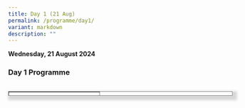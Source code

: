 ```yaml
---
title: Day 1 (21 Aug)
permalink: /programme/day1/
variant: markdown
description: ""
---
```

<p><strong>Wednesday, 21 August 2024</strong></p>
<h3><strong>Day 1 Programme</strong></h3>
<table cellpadding="10" cellspacing="1" border="1" style="height: 10px; width: 100%; border-collapse: collapse; border-style: solid; box-shadow: #d7d7d7 5px 5px 5px 5px, #d7d7d7 -5px 0px 6px -4px; float: left;">
<tbody>
<tr style="height: 63px;">
<td style="width: 100%; height: 10px;">
<p><strong>8.30am - 9.00am (SGT)</strong></p>
<h3> Registration </h3>
</td>
</tr>
</tbody>
</table>
<p>&nbsp;</p>